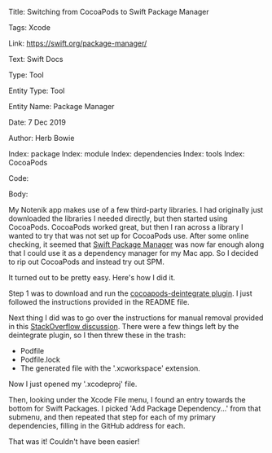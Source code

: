 Title:  Switching from CocoaPods to Swift Package Manager

Tags:   Xcode

Link:   https://swift.org/package-manager/

Text:   Swift Docs

Type:   Tool

Entity Type: Tool

Entity Name: Package Manager

Date:   7 Dec 2019

Author: Herb Bowie

Index:  package
Index:  module
Index:  dependencies
Index:  tools
Index:  CocoaPods

Code: 

Body: 

My Notenik app makes use of a few third-party libraries. I had originally just downloaded the libraries I needed directly, but then started using CocoaPods. CocoaPods worked great, but then I ran across a library I wanted to try that was not set up for CocoaPods use. After some online checking, it seemed that [Swift Package Manager][spm] was now far enough along that I could use it as a dependency manager for my Mac app. So I decided to rip out CocoaPods and instead try out SPM. 

It turned out to be pretty easy. Here's how I did it. 

Step 1 was to download and run the [cocoapods-deintegrate plugin][deint]. I just followed the instructions provided in the README file. 

Next thing I did was to go over the instructions for manual removal provided in this [StackOverflow discussion][so]. There were a few things left by the deintegrate plugin, so I then threw these in the trash: 

* Podfile
* Podfile.lock
* The generated file with the '.xcworkspace' extension. 

Now I just opened my '.xcodeproj' file. 

Then, looking under the Xcode File menu, I found an entry towards the bottom for Swift Packages. I picked 'Add Package Dependency...' from that submenu, and then repeated that step for each of my primary dependencies, filling in the GitHub address for each. 

That was it! Couldn't have been easier!

[spm]: https://swift.org/package-manager/

[deint]: https://github.com/CocoaPods/cocoapods-deintegrate

[so]: https://stackoverflow.com/questions/16427421/how-to-remove-cocoapods-from-a-project

